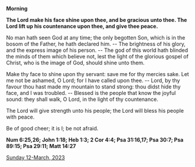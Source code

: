 **Morning**

**The Lord make his face shine upon thee, and be gracious unto thee. The Lord lift up his countenance upon thee, and give thee peace.**
 
No man hath seen God at any time; the only begotten Son, which is in the bosom of the Father, he hath declared him. -- The brightness of his glory, and the express image of his person. -- The god of this world hath blinded the minds of them which believe not, lest the light of the glorious gospel of Christ, who is the image of God, should shine unto them.
 
Make thy face to shine upon thy servant: save me for thy mercies sake. Let me not be ashamed, O Lord; for I have called upon thee. -- Lord, by thy favour thou hast made my mountain to stand strong: thou didst hide thy face, and I was troubled. -- Blessed is the people that know the joyful sound: they shall walk, O Lord, in the light of thy countenance.
 
The Lord will give strength unto his people; the Lord will bless his people with peace.
 
Be of good cheer; it is I; be not afraid.  

**Num 6:25,26; John 1:18; Heb 1:3; 2 Cor 4:4; Psa 31:16,17; Psa 30:7; Psa 89:15; Psa 29:11; Matt 14:27**

[Sunday 12-March, 2023](https://t.me/daily_light)
